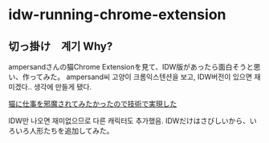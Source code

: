 # idw-running-chrome-extension




## 切っ掛け　계기 Why? ##

ampersandさんの猫Chrome Extensionを見て、IDW版があったら面白そうと思い、作ってみた。
ampersand씨 고양이 크롬익스텐션을 보고, IDW버전이 있으면 재미겠다.. 생각에 만들게 됐다.

[猫に仕事を邪魔されてみたかったので技術で実現した](https://qiita.com/ampersand/items/7180f657b3d0a0c05734)

IDW만 나오면 재미없으므로 다른 캐릭터도 추가했음.
IDWだけはさびしいから、いろいろ人形たちを追加してみた。


